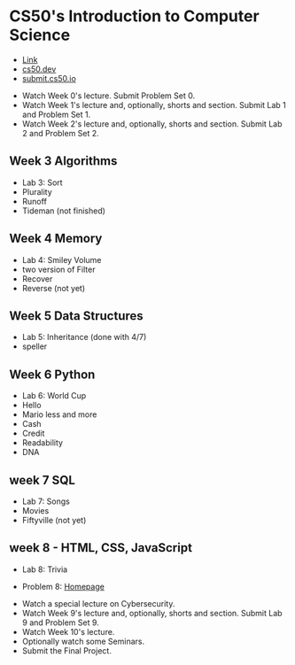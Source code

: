 # CS50's Introduction to Computer Science

* [Link](https://learning.edx.org/course/course-v1:HarvardX+CS50+X/home)
* [cs50.dev](https://symmetrical-guide-9766xv445wjhr4q.github.dev/?autoStart=true&folder=%2Fworkspaces%2F123995767&vscodeChannel=stable)
* [submit.cs50.io](https://submit.cs50.io/users/abdelghaniabb)


- Watch Week 0's lecture. Submit Problem Set 0.
- Watch Week 1's lecture and, optionally, shorts and section. Submit Lab 1 and Problem Set 1.
- Watch Week 2's lecture and, optionally, shorts and section. Submit Lab 2 and Problem Set 2.
## Week 3 Algorithms
- Lab 3: Sort
- Plurality
- Runoff
- Tideman (not finished)
## Week 4 Memory
- Lab 4: Smiley Volume 
- two version of Filter
- Recover
- Reverse (not yet)
## Week 5 Data Structures
- Lab 5: Inheritance (done with 4/7)
- speller
## Week 6 Python
- Lab 6: World Cup
- Hello
- Mario less and more
- Cash
- Credit
- Readability
- DNA
## week 7 SQL
- Lab 7: Songs
- Movies
- Fiftyville (not yet)

## week 8 - HTML, CSS, JavaScript
- Lab 8: Trivia
* Problem 8: [Homepage](./homepage/)



- Watch a special lecture on Cybersecurity.
- Watch Week 9's lecture and, optionally, shorts and section. Submit Lab 9 and Problem Set 9.
- Watch Week 10's lecture.
- Optionally watch some Seminars.
- Submit the Final Project.
